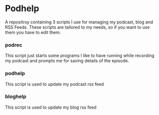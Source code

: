 # Podhelp
A repositroy containing 3 scripts I use for managing my podcast, blog and RSS Feeds.
These scripts are tailored to my needs, so if you want to use them you have to edit them.

### podrec
This script just starts some programs I like to have running while recording my podcast and prompts me for saving details of the episode.

### podhelp
This script is used to update my podcast rss feed

### bloghelp
This script is used to update my blog rss feed
